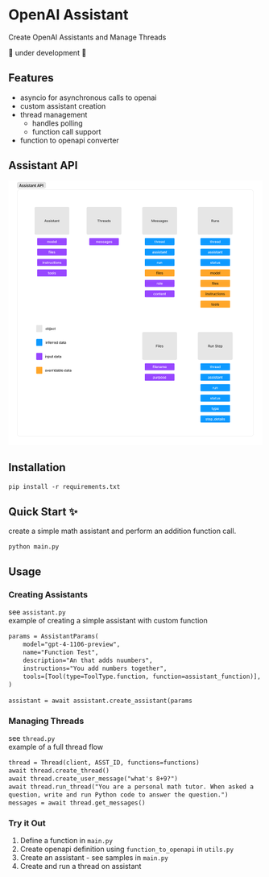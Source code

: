 # OpenAI Assistant

Create OpenAI Assistants and Manage Threads

🚧 under development 🚧

## Features

- asyncio for asynchronous calls to openai
- custom assistant creation 
- thread management
	- handles polling
	- function call support
- function to openapi converter

## Assistant API
![Alt text](/assets/assistant.png)


## Installation
```
pip install -r requirements.txt
```

## Quick Start ✨
create a simple math assistant and perform an addition function call.
```
python main.py
```

## Usage
### Creating Assistants
see `assistant.py`   
example of creating a simple assistant with custom function
```
params = AssistantParams(
	model="gpt-4-1106-preview",
	name="Function Test",
	description="An that adds nuumbers",
	instructions="You add numbers together",
	tools=[Tool(type=ToolType.function, function=assistant_function)],
)

assistant = await assistant.create_assistant(params
```

### Managing Threads
see `thread.py`   
example of a full thread flow
```
thread = Thread(client, ASST_ID, functions=functions)
await thread.create_thread()
await thread.create_user_message("what's 8+9?")
await thread.run_thread("You are a personal math tutor. When asked a question, write and run Python code to answer the question.")
messages = await thread.get_messages()
```

### Try it Out
1. Define a function in `main.py`
2. Create openapi definition using `function_to_openapi` in `utils.py`
3. Create an assistant - see samples in `main.py`
4. Create and run a thread on assistant 
